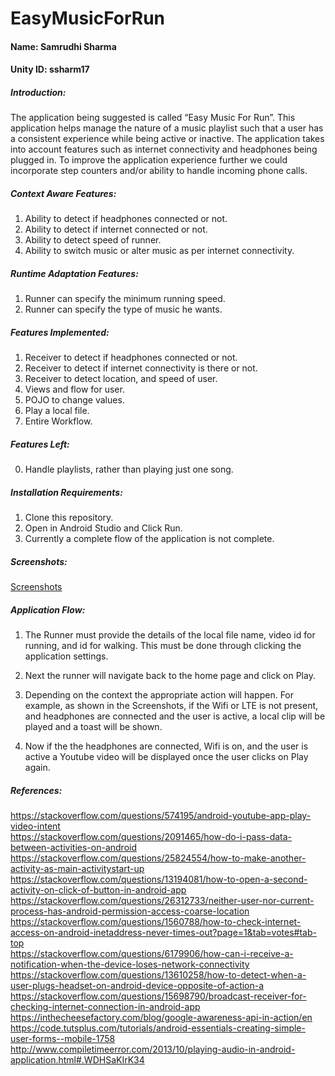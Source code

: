 # EasyMusicForRun

#### Name: Samrudhi Sharma <br/>
#### Unity ID: ssharm17 <br/>

##### Introduction: <br/>
The application being suggested is called “Easy Music For Run”. This application helps manage the nature of a music playlist such that a user has a consistent experience while being active or inactive. The application takes into account features such as internet connectivity and headphones being plugged in. To improve the application experience further we could incorporate step counters and/or ability to handle incoming phone calls. <br/>

##### Context Aware Features: <br/>

1. Ability to detect if headphones connected or not.
2. Ability to detect if internet connected or not.
3. Ability to detect speed of runner.
4. Ability to switch music or alter music as per internet connectivity.

##### Runtime Adaptation Features: <br/>

1. Runner can specify the minimum running speed. 
2. Runner can specify the type of music he wants.

##### Features Implemented: <br/>

1. Receiver to detect if headphones connected or not.
2. Receiver to detect if internet connectivity is there or not.
3. Receiver to detect location, and speed of user. 
4. Views and flow for user.
5. POJO to change values.
6. Play a local file.
7. Entire Workflow.

##### Features Left: <br/>

0. Handle playlists, rather than playing just one song. 

##### Installation Requirements: <br/>

1. Clone this repository.
2. Open in Android Studio and Click Run.
3. Currently a complete flow of the application is not complete. 

##### Screenshots: <br/>

[Screenshots](Screenshots.md)

##### Application Flow: <br/>

1. The Runner must provide the details of the local file name, video id for running, and id for walking. This must be done through clicking the application settings. 

2. Next the runner will navigate back to the home page and click on Play. 
3. Depending on the context the appropriate action will happen. For example, as shown in the Screenshots, if the Wifi or LTE is not present, and headphones are connected and the user is active, a local clip will be played and a toast will be shown. 
4. Now if the the headphones are connected, Wifi is on, and the user is active a Youtube video will be displayed once the user clicks on Play again.


##### References: <br/>
https://stackoverflow.com/questions/574195/android-youtube-app-play-video-intent <br/>
https://stackoverflow.com/questions/2091465/how-do-i-pass-data-between-activities-on-android <br/>
https://stackoverflow.com/questions/25824554/how-to-make-another-activity-as-main-activitystart-up <br/>
https://stackoverflow.com/questions/13194081/how-to-open-a-second-activity-on-click-of-button-in-android-app <br/>
https://stackoverflow.com/questions/26312733/neither-user-nor-current-process-has-android-permission-access-coarse-location <br/>
https://stackoverflow.com/questions/1560788/how-to-check-internet-access-on-android-inetaddress-never-times-out?page=1&tab=votes#tab-top <br/>
https://stackoverflow.com/questions/6179906/how-can-i-receive-a-notification-when-the-device-loses-network-connectivity <br/>
https://stackoverflow.com/questions/13610258/how-to-detect-when-a-user-plugs-headset-on-android-device-opposite-of-action-a <br/>
https://stackoverflow.com/questions/15698790/broadcast-receiver-for-checking-internet-connection-in-android-app <br/>
https://inthecheesefactory.com/blog/google-awareness-api-in-action/en<br/>
https://code.tutsplus.com/tutorials/android-essentials-creating-simple-user-forms--mobile-1758 <br/>
http://www.compiletimeerror.com/2013/10/playing-audio-in-android-application.html#.WDHSaKIrK34 <br/>
